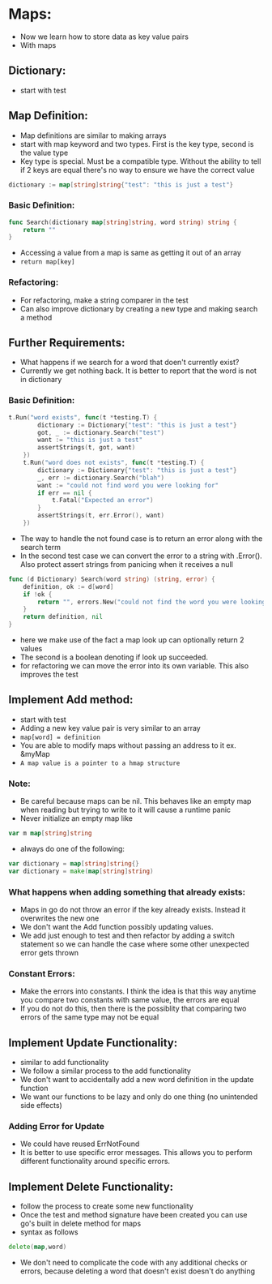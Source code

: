 # Maps:

- Now we learn how to store data as key value pairs
- With maps

## Dictionary:
- start with test

## Map Definition:
- Map definitions are similar to making arrays
- start with map keyword and two types. First is the key type, second is the value type
- Key type is special. Must be a compatible type. Without the ability to tell if 2 keys are equal there's no way to ensure we have the correct value

```go
dictionary := map[string]string{"test": "this is just a test"}
```

### Basic Definition:
```go
func Search(dictionary map[string]string, word string) string {
	return ""
}
```
- Accessing a value from a map is same as getting it out of an array
- `return map[key]`

### Refactoring:
- For refactoring, make a string comparer in the test
- Can also improve dictionary by creating a new type and making search a method

## Further Requirements:
- What happens if we search for a word that doen't currently exist?
- Currently we get nothing back. It is better to report that the word is not in dictionary

### Basic Definition:

```go
t.Run("word exists", func(t *testing.T) {
		dictionary := Dictionary{"test": "this is just a test"}
		got, _ := dictionary.Search("test")
		want := "this is just a test"
		assertStrings(t, got, want)
	})
	t.Run("word does not exists", func(t *testing.T) {
		dictionary := Dictionary{"test": "this is just a test"}
		_, err := dictionary.Search("blah")
		want := "could not find word you were looking for"
		if err == nil {
			t.Fatal("Expected an error")
		}
		assertStrings(t, err.Error(), want)
	})
```
- The way to handle the not found case is to return an error along with the search term
- In the second test case we can convert the error to a string with .Error(). Also protect assert strings from panicing when it receives a null

```go
func (d Dictionary) Search(word string) (string, error) {
	definition, ok := d[word]
	if !ok {
		return "", errors.New("could not find the word you were looking for")
	}
	return definition, nil
}
```
- here we make use of the fact a map look up can optionally return 2 values
- The second is a boolean denoting if look up succeeded.
- for refactoring we can move the error into its own variable. This also improves the test

## Implement Add method:
- start with test
- Adding a new key value pair is very similar to an array
- `map[word] = definition`
- You are able to modify maps without passing an address to it ex. &myMap
- `A map value is a pointer to a hmap structure`
### Note:
- Be careful because maps can be nil. This behaves like an empty map when reading but trying to write to it will cause a runtime panic
- Never initialize an empty map like 
```go
var m map[string]string
```
- always do one of the following:
```go
var dictionary = map[string]string{}
var dictionary = make(map[string]string)
```
### What happens when adding something that already exists:
- Maps in go do not throw an error if the key already exists. Instead it overwrites the new one
- We don't want the Add function possibly updating values.
- We add just enough to test and then refactor by adding a switch statement so we can handle the case where some other unexpected error gets thrown

### Constant Errors:
- Make the errors into constants. I think the idea is that this way anytime you compare two constants with same value, the errors are equal
- If you do not do this, then there is the possiblity that comparing two errors of the same type may not be equal


## Implement Update Functionality:
- similar to add functionality
- We follow a similar process to the add functionality
- We don't want to accidentally add a new word definition in the update function
- We want our functions to be lazy and only do one thing (no unintended side effects)

### Adding Error for Update
- We could have reused ErrNotFound
- It is better to use specific error messages. This allows you to perform different functionality around specific errors.

## Implement Delete Functionality:
- follow the process to create some new functionality
- Once the test and method signature have been created you can use go's built in delete method for maps
- syntax as follows
```go
delete(map,word)
```
- We don't need to complicate the code with any additional checks or errors, because deleting a word that doesn't exist doesn't do anything